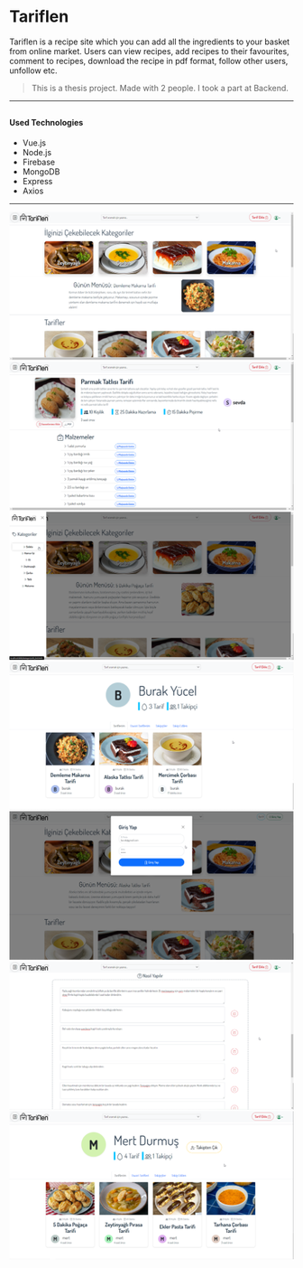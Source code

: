 # Tariflen

Tariflen is a recipe site which you can add all the ingredients to your basket from online market. Users can view recipes, add recipes to their favourites, comment to recipes, download the recipe in pdf format, follow other users, unfollow etc.
 
> This is a thesis project. Made with 2 people. I took a part at Backend. 

----------------------

##

#### Used Technologies
  - Vue.js
  - Node.js
  - Firebase
  - MongoDB
  - Express
  - Axios
  
  ---------------------------------------

![Screen shot](https://raw.githubusercontent.com/burakyccl/Tariflen/master/1.png)
![Screen shot](https://raw.githubusercontent.com/burakyccl/Tariflen/master/5.png)
![Screen shot](https://raw.githubusercontent.com/burakyccl/Tariflen/master/7.png)
![Screen shot](https://raw.githubusercontent.com/burakyccl/Tariflen/master/2.png)
![Screen shot](https://raw.githubusercontent.com/burakyccl/Tariflen/master/3.png)
![Screen shot](https://raw.githubusercontent.com/burakyccl/Tariflen/master/4.png)
![Screen shot](https://raw.githubusercontent.com/burakyccl/Tariflen/master/6.png)
